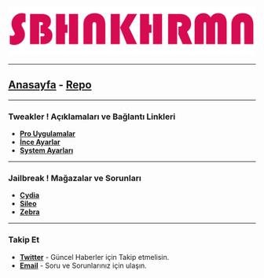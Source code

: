 ![download](https://github.com/sbhnkhrmn/sbhnkhrmn.github.io/raw/master/ikonlar/ReadMe2_Sbhnkhrmn.png)
_______________________
## [**Anasayfa**](https://github.com/sbhnkhrmn/sbhnkhrmn.github.io) - [**Repo**](https://sbhnkhrmn.github.io) 
_______________________

### Tweakler ! Açıklamaları ve Bağlantı Linkleri

* [**Pro Uygulamalar**](https://github.com/sbhnkhrmn/sbhnkhrmn.github.io/blob/master/Documents/Apps%20PRO.md)
* [**İnce Ayarlar**](https://github.com/sbhnkhrmn/sbhnkhrmn.github.io/blob/master/Documents/Tweaks.md)
* [**System Ayarları**](https://github.com/sbhnkhrmn/sbhnkhrmn.github.io/blob/master/Documents/System.md)
________________________

### Jailbreak ! Mağazalar ve Sorunları

* [**Cydia**](https://github.com/sbhnkhrmn/sbhnkhrmn.github.io/blob/master/Documents/Cydia/README.md)
* [**Sileo**](https://github.com/sbhnkhrmn/sbhnkhrmn.github.io/blob/master/Documents/Sileo/README.md) 
* [**Zebra**](https://github.com/sbhnkhrmn/sbhnkhrmn.github.io/blob/master/Documents/Zebra/README.md)
________________________

### Takip Et
* [**Twitter**](https://twitter.com/sbhnkhrmn) - Güncel Haberler için Takip etmelisin.
* [**Email**](mailto:khrmn.sbhn@gmail.com) - Soru ve Sorunlarınız için ulaşın.